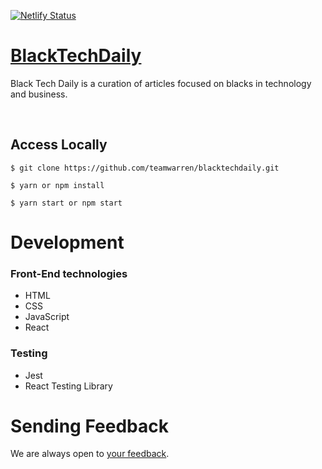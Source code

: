 [![Netlify Status](https://api.netlify.com/api/v1/badges/9187b7ab-3775-46a3-b97b-be820c710198/deploy-status)](https://app.netlify.com/sites/blacktechdaily/deploys)

# [BlackTechDaily](https://blacktechdaily.netlify.app)

Black Tech Daily is a curation of articles focused on blacks in technology and business.

<br />

## Access Locally

`$ git clone https://github.com/teamwarren/blacktechdaily.git`

`$ yarn or npm install`

`$ yarn start or npm start`

# Development

### Front-End technologies

- HTML
- CSS
- JavaScript
- React

### Testing

- Jest
- React Testing Library

# Sending Feedback

We are always open to [your feedback](https://github.com/teamwarren/blacktechdaily/issues).
